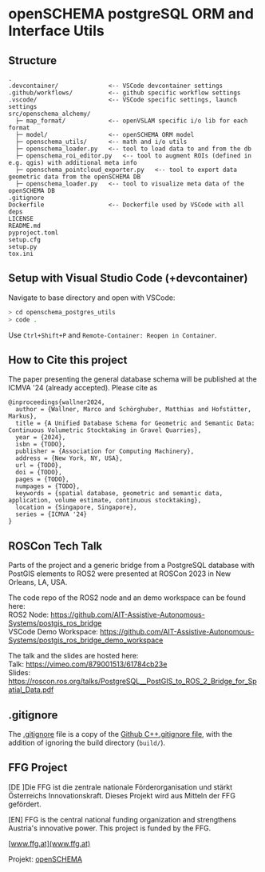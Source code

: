 # openSCHEMA postgreSQL ORM and Interface Utils

## Structure
``` text
.
.devcontainer/              <-- VSCode devcontainer settings
.github/workflows/          <-- github specific workflow settings
.vscode/                    <-- VSCode specific settings, launch settings
src/openschema_alchemy/
  ├─ map_format/            <-- openVSLAM specific i/o lib for each format
  ├─ model/                 <-- openSCHEMA ORM model
  ├─ openschema_utils/      <-- math and i/o utils
  ├─ openschema_loader.py   <-- tool to load data to and from the db
  ├─ openschema_roi_editor.py   <-- tool to augment ROIs (defined in e.g. qgis) with additional meta info
  ├─ openschema_pointcloud_exporter.py   <-- tool to export data geometric data from the openSCHEMA DB
  ├─ openschema_loader.py   <-- tool to visualize meta data of the openSCHEMA DB
.gitignore
Dockerfile                  <-- Dockerfile used by VSCode with all deps
LICENSE
README.md
pyproject.toml
setup.cfg
setup.py
tox.ini
```

## Setup with Visual Studio Code (+devcontainer)
Navigate to base directory and open with VSCode:
``` bash
> cd openschema_postgres_utils
> code .
```
Use `Ctrl+Shift+P` and `Remote-Container: Reopen in Container`.

## How to Cite this project
The paper presenting the general database schema will be published at the ICMVA '24 (already accepted).
Please cite as
```
@inproceedings{wallner2024,
  author = {Wallner, Marco and Schörghuber, Matthias and Hofstätter, Markus},
  title = {A Unified Database Schema for Geometric and Semantic Data: Continuous Volumetric Stocktaking in Gravel Quarries},
  year = {2024},
  isbn = {TODO},
  publisher = {Association for Computing Machinery},
  address = {New York, NY, USA},
  url = {TODO},
  doi = {TODO},
  pages = {TODO},
  numpages = {TODO},
  keywords = {spatial database, geometric and semantic data, application, volume estimate, continuous stocktaking},
  location = {Singapore, Singapore},
  series = {ICMVA '24}
}
```

## ROSCon Tech Talk
Parts of the project and a generic bridge from a PostgreSQL database with PostGIS elements to ROS2 were presented at ROSCon 2023 in New Orleans, LA, USA.

The code repo of the ROS2 node and an demo workspace can be found here:<br>
ROS2 Node: https://github.com/AIT-Assistive-Autonomous-Systems/postgis_ros_bridge <br>
VSCode Demo Workspace: https://github.com/AIT-Assistive-Autonomous-Systems/postgis_ros_bridge_demo_workspace

The talk and the slides are hosted here:<br>
Talk: https://vimeo.com/879001513/61784cb23e <br>
Slides: https://roscon.ros.org/talks/PostgreSQL__PostGIS_to_ROS_2_Bridge_for_Spatial_Data.pdf

## .gitignore

The [.gitignore](.gitignore) file is a copy of the [Github C++.gitignore file](https://github.com/github/gitignore/blob/master/C%2B%2B.gitignore),
with the addition of ignoring the build directory (`build/`).

## FFG Project
[DE ]Die FFG ist die zentrale nationale Förderorganisation und stärkt Österreichs Innovationskraft. Dieses Projekt wird aus Mitteln der FFG gefördert. 

[EN] FFG is the central national funding organization and strengthens Austria's innovative power. This project is funded by the FFG. 

[www.ffg.at](www.ffg.at)

Projekt: [openSCHEMA](https://iktderzukunft.at/de/projekte/open-semantic-collaborative-hierarchical-environment-mapping.php)